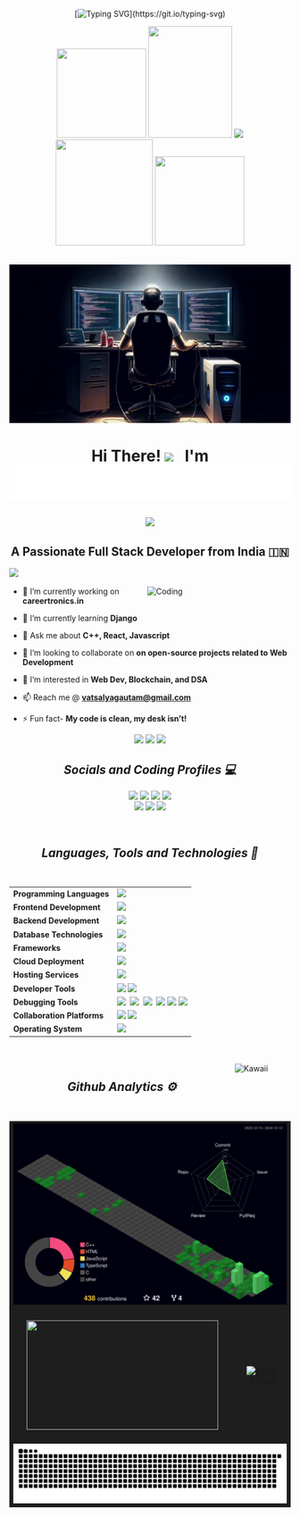 <div align="center">

<!-- Typing SVG by DenverCoder1 - https://github.com/DenverCoder1/readme-typing-svg -->
[![Typing SVG](https://readme-typing-svg.demolab.com?font=Comfortaa&size=30&duration=1&pause=983&color=E2E2E2&center=true&vCenter=true&repeat=false&width=800&lines=Vatsalya's+Enchanters🪄+welcome+you+to+the+profile!)](https://git.io/typing-svg)

 <img src="https://images-wixmp-ed30a86b8c4ca887773594c2.wixmp.com/f/ee34f51d-eb2c-4fd0-8047-260ae0417996/demij6b-7cea31ba-524e-440b-8567-5249198385d5.gif?token=eyJ0eXAiOiJKV1QiLCJhbGciOiJIUzI1NiJ9.eyJzdWIiOiJ1cm46YXBwOjdlMGQxODg5ODIyNjQzNzNhNWYwZDQxNWVhMGQyNmUwIiwiaXNzIjoidXJuOmFwcDo3ZTBkMTg4OTgyMjY0MzczYTVmMGQ0MTVlYTBkMjZlMCIsIm9iaiI6W1t7InBhdGgiOiJcL2ZcL2VlMzRmNTFkLWViMmMtNGZkMC04MDQ3LTI2MGFlMDQxNzk5NlwvZGVtaWo2Yi03Y2VhMzFiYS01MjRlLTQ0MGItODU2Ny01MjQ5MTk4Mzg1ZDUuZ2lmIn1dXSwiYXVkIjpbInVybjpzZXJ2aWNlOmZpbGUuZG93bmxvYWQiXX0.X1f9W8JPziANOvZR18_H7xwvgcy4XJ8b8yMgcrdM1f0" width="160" height="160">
 <img src="https://i.giphy.com/media/v1.Y2lkPTc5MGI3NjExYzVhYWpyd2lwYmtwdzd2eWs2ZHVwNmZjNWMwMmEybTBzN2IwenRqeiZlcD12MV9pbnRlcm5hbF9naWZfYnlfaWQmY3Q9cw/RyCnWbuTxmwGOMsAGk/giphy.gif" width="150" height="200">
  <!--Crédit https://www.deviantart.com/dokitsu/art/Kuro-s-the-black-wizard-Mazgeon-605238839-->
  <img src="https://user-images.githubusercontent.com/61025448/217821684-c850eafe-8dfa-4308-a2e3-eb5fce9a8268.gif" width="140">
<img src="https://images-wixmp-ed30a86b8c4ca887773594c2.wixmp.com/f/ad944b60-96dc-4ae5-9486-f981d5842975/d1p0kr2-931c991a-906c-44de-9ffa-0f654bc310f6.gif?token=eyJ0eXAiOiJKV1QiLCJhbGciOiJIUzI1NiJ9.eyJzdWIiOiJ1cm46YXBwOjdlMGQxODg5ODIyNjQzNzNhNWYwZDQxNWVhMGQyNmUwIiwiaXNzIjoidXJuOmFwcDo3ZTBkMTg4OTgyMjY0MzczYTVmMGQ0MTVlYTBkMjZlMCIsIm9iaiI6W1t7InBhdGgiOiJcL2ZcL2FkOTQ0YjYwLTk2ZGMtNGFlNS05NDg2LWY5ODFkNTg0Mjk3NVwvZDFwMGtyMi05MzFjOTkxYS05MDZjLTQ0ZGUtOWZmYS0wZjY1NGJjMzEwZjYuZ2lmIn1dXSwiYXVkIjpbInVybjpzZXJ2aWNlOmZpbGUuZG93bmxvYWQiXX0.mWAenByMAJlSrMsEbMShKRx2DyaIeaCsH55QMdQKKQ0"  width="174" height="190">
<img src="https://images-wixmp-ed30a86b8c4ca887773594c2.wixmp.com/f/ee34f51d-eb2c-4fd0-8047-260ae0417996/ddwqjut-79060fc2-c6be-4e80-ab44-3c405523e4fd.gif?token=eyJ0eXAiOiJKV1QiLCJhbGciOiJIUzI1NiJ9.eyJzdWIiOiJ1cm46YXBwOjdlMGQxODg5ODIyNjQzNzNhNWYwZDQxNWVhMGQyNmUwIiwiaXNzIjoidXJuOmFwcDo3ZTBkMTg4OTgyMjY0MzczYTVmMGQ0MTVlYTBkMjZlMCIsIm9iaiI6W1t7InBhdGgiOiJcL2ZcL2VlMzRmNTFkLWViMmMtNGZkMC04MDQ3LTI2MGFlMDQxNzk5NlwvZGR3cWp1dC03OTA2MGZjMi1jNmJlLTRlODAtYWI0NC0zYzQwNTUyM2U0ZmQuZ2lmIn1dXSwiYXVkIjpbInVybjpzZXJ2aWNlOmZpbGUuZG93bmxvYWQiXX0.0vFkqN3rMaQ7mnEkhkZWkLG4XhR4Atr647NuIPzkhHk" width="160" height="160">
</div>
<br>


![MasterHead](./assets/programer-ezgif.com-crop.gif)

<h1 align="center">Hi There! <img width="37" src="https://raw.githubusercontent.com/KenanGain/KenanGain/refs/heads/main/icons/wave.gif"/>&nbsp;&nbsp;&nbsp;I'm <img src="./assets/name.svg"  alt="Vatsalya Gautam"/></h1>
<h3 align="center">
    <img src="https://readme-typing-svg.herokuapp.com/?font=Nunito&size=29&center=true&vCenter=true&width=1000&height=70&duration=4000&lines=Full+Stack+Developer;Enthusiastic+Software+Developer;Creative+Problem+Solver+and+Thinker;Open-Source+Contributor+and+Innovator;IT+Enthusiast;DSA+Learner;Coding+the+Future!" />
</h3>

<h2 align="center">A Passionate Full Stack Developer from India 🇮🇳</h2>

<div><p align="left">
 <img src="https://komarev.com/ghpvc/?username=VatsalyaGautam&style=for-the-badge&abbreviated=true">
</p>
</div>
<img align="right"  alt="Coding" width="51%"  src="https://i.pinimg.com/originals/e1/7a/b9/e17ab9681bec36303a67cd0e13a7b170.gif">

<div align="left">
	
- 🔭 I’m currently working on **careertronics.in**

- 🌱 I’m currently learning **Django**

- 💬 Ask me about **C++, React, Javascript**

- 👯 I’m looking to collaborate on **on open-source projects related to Web Development**

- 👀 I’m interested in **Web Dev, Blockchain, and DSA**

- 📫 Reach me @ **vatsalyagautam@gmail.com**

- ⚡ Fun fact- **My code is clean, my desk isn’t!**
</div>
<div align="center">
  <img src="https://user-images.githubusercontent.com/74038190/213866269-5d00981c-7c98-46d7-8a8e-16f462f15227.gif" width="200" />
  <img src="https://user-images.githubusercontent.com/74038190/213866269-5d00981c-7c98-46d7-8a8e-16f462f15227.gif" width="200" />
  <img src="https://user-images.githubusercontent.com/74038190/213866269-5d00981c-7c98-46d7-8a8e-16f462f15227.gif" width="200" />
</div>

<div align="center">
<h2 align='center'><i>Socials and Coding Profiles 💻</i></h2>

<a href="https://www.codechef.com/users/vatsalya17" target="_blank"><img src="https://img.shields.io/badge/CodeChef-%23964B00.svg?style=for-the-badge&logo=CodeChef&logoColor=white" /></a>
  <a href="https://leetcode.com/u/VatsalyaGautam/" target="_blank"><img src="https://img.shields.io/badge/LeetCode-000000?style=for-the-badge&logo=LeetCode&logoColor=#d16c06" /></a>
  <a href="https://www.hackerrank.com/profile/vatsalya17" target="_blank"><img src="https://img.shields.io/badge/-Hackerrank-2EC866?style=for-the-badge&logo=HackerRank&logoColor=white" /></a>
  <a href="https://www.geeksforgeeks.org/user/vatsalyaw63p/" target="_blank"><img src="https://img.shields.io/badge/GeeksforGeeks-gray?style=for-the-badge&logo=geeksforgeeks&logoColor=35914c" /></a>
<br>
<a href="https://linkedin.com/in/vatsalya17"><img src="https://img.shields.io/badge/linkedin-%230077B5.svg?style=for-the-badge&logo=linkedin&logoColor=white" /></a>
<a href="mailto:vatsalyagautam@gmail.com"><img src="https://img.shields.io/badge/Gmail-D14836?style=for-the-badge&logo=gmail&logoColor=white"></a>
<img src="https://img.shields.io/badge/Slack-4A154B?style=for-the-badge&logo=slack&logoColor=white"><br/>

</div>

<br>

<div align="center">
<h2 align='center'><i>Languages, Tools and Technologies 🚀 </i></h2>
	<br>
<table>
	<tr>
		<td><strong>Programming Languages</strong></td>
		<td><img height=40 src="https://skillicons.dev/icons?i=cpp,c,java,py,js,latex&theme=dark"></td>
	</tr>
	<tr>
		<td><strong>Frontend Development</strong></td>
		<td><img height=40 src="https://skillicons.dev/icons?i=html,css,bootstrap,tailwind,react&theme=dark"></td>
	</tr>
	<tr>
		<td><strong>Backend Development</strong></td>
		<td><img height=40 src="https://skillicons.dev/icons?i=py,django&theme=dark"></td>
	</tr>
	<tr>
	<tr>
		<td><strong>Database Technologies</strong></td>
		<td><img height=40 src="https://skillicons.dev/icons?i=mysql,mongodb&theme=dark"></td>
	</tr>
	<tr>
		<td><strong>Frameworks</strong></td>
		<td><img height=40 src="https://skillicons.dev/icons?i=react,vite,django&theme=dark"></td>
	</tr>
	<tr>
		<td><strong>Cloud Deployment</strong></td>
		<td><img height=40 src="https://skillicons.dev/icons?i=aws&theme=dark"></td>
	</tr>
	<tr>
		<td><strong>Hosting Services</strong></td>
		<td><img height=40 src="https://skillicons.dev/icons?i=github,vercel,netlify&theme=dark"></td>
	</tr>
	<tr>
		<td><strong>Developer Tools</strong></td>
		<td><img height=40 src="https://skillicons.dev/icons?i=git,github,vscode,idea,sublime&theme=dark"> <img style="object-fit:fill" height=40 src="https://i.ibb.co/YXhzhGC/Untitled-design-removebg-preview.png">
	</td>
	</tr>
	<tr>
		<td><strong>Debugging Tools</strong></td>
		<td> <img height=40 src="https://skillicons.dev/icons?i=stackoverflow&theme=dark"> &nbsp;<img height=40 src=https://i.ibb.co/qsFmdQc/Untitled-design-2-removebg-preview.png"> &nbsp;<img height=40 src="https://i.ibb.co/pwsQMbV/icon-removebg-preview.png"> &nbsp;<img height=40 src="https://i.ibb.co/t2YS8SV/Screenshot-2024-12-09-at-10-27-30-PM-removebg-preview-3.png"> <img height=40 src="https://i.ibb.co/NYSZFBr/Untitled-design-6-removebg-preview.png"> <img height=40 src="https://i.ibb.co/ZL0HDJP/Untitled-design-5-removebg-preview.png">  </td>
	</tr>
	<tr>
		<td><strong>Collaboration Platforms</strong></td>
		<td> <img src="https://img.shields.io/badge/Slack-4A154B?style=for-the-badge&logo=slack&logoColor=white"> <img src="https://img.shields.io/badge/Jira-0052CC?style=for-the-badge&logo=jira&logoColor=white"></td>
	</tr>
	<tr>
		<td><strong>Operating System</strong></td>
		<td>
		<img src="https://img.shields.io/badge/mac%20os-000000?style=for-the-badge&logo=apple&logoColor=F0F0F0">
		</td>
	</tr>
</table>
</div>
<br/>
<br/>
<img src="https://media.tenor.com/at27bgtYrKsAAAAi/purple-bat.gif" alt="Kawaii" width="100" height="100" align="right"/>
<div align="center">
<h2 align='center'><i>Github Analytics ⚙️</i></h2>
<br>

  <table style="width: 100%; background-color: #1e1e1e; color: white; table-layout: fixed;">
	  <thead>
		<tr>
		  <th colspan="2" align="center">
			   <img src="./profile-3d-contrib/profile-night-green.svg" alt="Night Green Profile" style="width: 100%; object-fit: contain;" />
		  </th>
		</tr>
		 <tr>
        <th style="padding: 20px; text-align: center;">
          <a target="_blank" rel="noopener noreferrer nofollow" href="http://github-profile-summary-cards.vercel.app/api/cards/profile-details?username=VatsalyaGautam&theme=github_dark">
            <img src="http://github-profile-summary-cards.vercel.app/api/cards/profile-details?username=VatsalyaGautam&theme=github_dark" style= "width: 24.5em; height: 14em; object-fit: contain;" />
          </a>
        </th>
        <th style="padding: 20px; text-align: center;">
          <a target="_blank" rel="noopener noreferrer nofollow" href="https://github-readme-stats.vercel.app/api?username=vatsalyagautam&show_icons=true&locale=en">
            <img src="http://github-profile-summary-cards.vercel.app/api/cards/stats?username=VatsalyaGautam&theme=github_dark" alt="GitHub Stats" style="width: 100%; height: 14em; object-fit: contain;" />
          </a>
        </th>
      </tr>
</thead>
     <tr>
        <td  colspan="2" align="center"> 
<picture>
  		<source media="(prefers-color-scheme: dark)" srcset="https://raw.githubusercontent.com/vatsalyagautam/vatsalyagautam/output/github-contribution-grid-snake-dark.svg" />
  <source media="(prefers-color-scheme: light)" srcset="https://raw.githubusercontent.com/vatsalyagautam/vatsalyagautam/output/github-contribution-grid-snake.svg" />
  <img alt="github-snake" src="https://raw.githubusercontent.com/vatsalyagautam/vatsalyagautam/output/github-contribution-grid-snake-dark.svg" />
</picture>
	</td>
	</tr>
     

  </table>
</div>
<div  style="width: 100%;">
	
</div>


